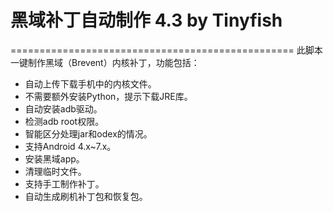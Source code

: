 # 黑域补丁自动制作 4.3 by Tinyfish
=================================================
此脚本一键制作黑域（Brevent）内核补丁，功能包括：
* 自动上传下载手机中的内核文件。
* 不需要额外安装Python，提示下载JRE库。
* 自动安装adb驱动。
* 检测adb root权限。
* 智能区分处理jar和odex的情况。
* 支持Android 4.x~7.x。
* 安装黑域app。
* 清理临时文件。
* 支持手工制作补丁。
* 自动生成刷机补丁包和恢复包。
